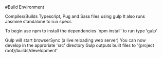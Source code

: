 #Build Environment

Compiles/Builds Typescript, Pug and Sass files using gulp
It also runs Jasmine standalone to run specs

To begin use npm to install the dependencies 'npm install'
to run type 'gulp'

Gulp will start browserSync (a live reloading web server)
You can now develop in the approriate 'src' directory
Gulp outputs built files to '{project root}/builds/development'
